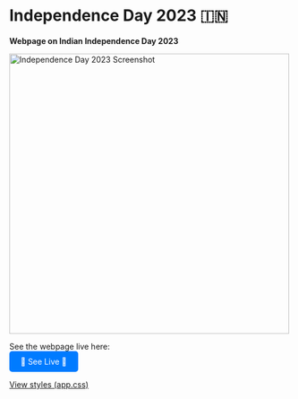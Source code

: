 # Independence Day 2023 🇮🇳  
**Webpage on Indian Independence Day 2023**

<p>
  <img src="https://github.com/vineet-k09/independence-day-2023/raw/main/Screenshot.png" alt="Independence Day 2023 Screenshot" width="500">
</p>

See the webpage live here:  
<a href="https://vineet-k09.github.io/assets/pages/independence%20day%202023/index.html" target="_blank" style="display:inline-block; padding:10px 20px; background-color:#007BFF; color:#fff; border-radius:5px; text-decoration:none;">🎉 See Live 🎉</a>  

[View styles (app.css)](https://github.com/vineet-k09/independence-day-2023/blob/main/app.css)
